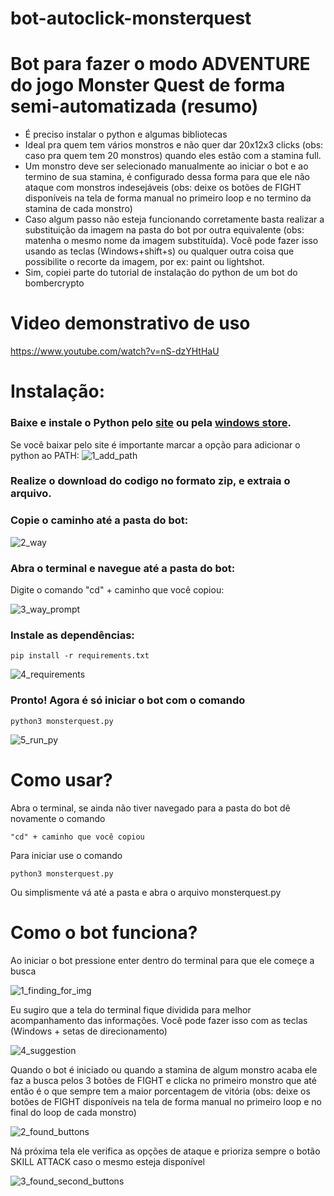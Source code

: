# bot-autoclick-monsterquest

# Bot para fazer o modo ADVENTURE do jogo Monster Quest de forma semi-automatizada (resumo)

- É preciso instalar o python e algumas bibliotecas 
- Ideal pra quem tem vários monstros e não quer dar 20x12x3 clicks (obs: caso pra quem tem 20 monstros) quando eles estão com a stamina full.
- Um monstro deve ser selecionado manualmente ao iniciar o bot e ao termino de sua stamina, é configurado dessa forma para que ele não ataque com monstros indesejáveis (obs: deixe os botões de FIGHT disponíveis na tela de forma manual no primeiro loop e no termino da stamina de cada monstro) 
- Caso algum passo não esteja funcionando corretamente basta realizar a substituição da imagem na pasta do bot por outra equivalente (obs: matenha o mesmo nome da imagem substituída). Você pode fazer isso usando as teclas (Windows+shift+s) ou qualquer outra coisa que possibilite o recorte da imagem, por ex: paint ou lightshot.
- Sim, copiei parte do tutorial de instalação do python de um bot do bombercrypto

# Video demonstrativo de uso
https://www.youtube.com/watch?v=nS-dzYHtHaU

# Instalação:
### Baixe e instale o Python pelo [site](https://www.python.org/downloads/) ou pela [windows store](https://www.microsoft.com/p/python-37/9nj46sx7x90p?activetab=pivot:overviewtab).

Se você baixar pelo site é importante marcar a opção para adicionar o
python ao PATH:
![1_add_path](https://user-images.githubusercontent.com/58611244/151722169-ff4eee79-4d90-465b-84a9-14a727512667.png)

### Realize o download do codigo no formato zip, e extraia o arquivo.

### Copie o caminho até a pasta do bot:

![2_way](https://user-images.githubusercontent.com/58611244/151722173-7c05af95-fd58-4722-92ef-5e52d8f19bdd.png)

### Abra o terminal e navegue até a pasta do bot:
Digite o comando "cd" + caminho que você copiou:

![3_way_prompt](https://user-images.githubusercontent.com/58611244/151722174-ad70c688-6007-49c6-8db5-202095102454.png) 

### Instale as dependências:

```
pip install -r requirements.txt
```
  
![4_requirements](https://user-images.githubusercontent.com/58611244/151722175-470d51fb-a4db-4215-849f-aaf6575f78a8.png)

### Pronto! Agora é só iniciar o bot com o comando

```
python3 monsterquest.py
```

![5_run_py](https://user-images.githubusercontent.com/58611244/151722176-c6cc07ef-4c24-4052-ba53-93093de033ce.png)

# Como usar?

Abra o terminal, se ainda não tiver navegado para a pasta do bot dê novamente o comando

```
"cd" + caminho que você copiou
```

Para iniciar use o comando 

```
python3 monsterquest.py
```

Ou simplismente vá até a pasta e abra o arquivo monsterquest.py 

# Como o bot funciona?

Ao iniciar o bot pressione enter dentro do terminal para que ele começe a busca

![1_finding_for_img](https://user-images.githubusercontent.com/58611244/151724009-8e69a80e-380c-498e-8df1-64ac406ac5db.png)

Eu sugiro que a tela do terminal fique dividida para melhor acompanhamento das informações. Você pode fazer isso com as teclas (Windows + setas de direcionamento)

![4_suggestion](https://user-images.githubusercontent.com/58611244/151724015-51f1b005-d576-4b8f-9f3f-3b7639b41ee9.png)

Quando o bot é iniciado ou quando a stamina de algum monstro acaba ele faz a busca pelos 3 botões de FIGHT e clicka no primeiro monstro que até então é o que sempre tem a maior porcentagem de vitória (obs: deixe os botões de FIGHT disponíveis na tela de forma manual no primeiro loop e no final do loop de cada monstro) 

![2_found_buttons](https://user-images.githubusercontent.com/58611244/151724012-6c80ea25-d003-4fe3-8f38-447f59eeea3d.png)

Ná próxima tela ele verifica as opções de ataque e prioriza sempre o botão SKILL ATTACK caso o mesmo esteja disponível

![3_found_second_buttons](https://user-images.githubusercontent.com/58611244/151724014-b67f1056-1441-4812-bd6e-047105ae7889.png)






